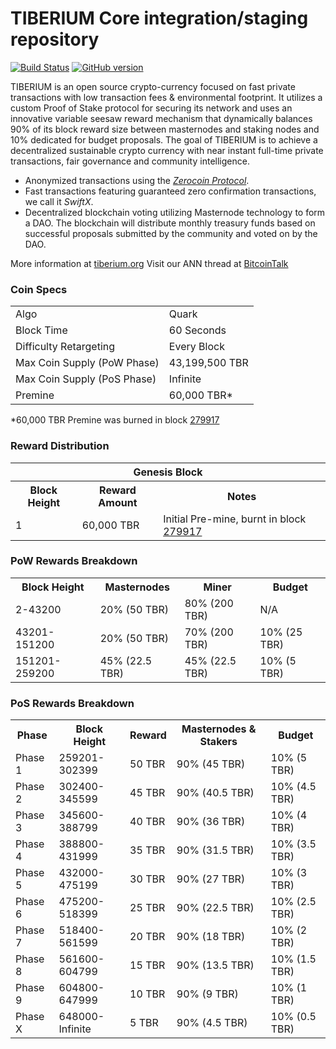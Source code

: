 TIBERIUM Core integration/staging repository
=====================================

[![Build Status](https://travis-ci.org/TiberiumCC/Tiberium.svg?branch=master)](https://travis-ci.org/TiberiumCC/Tiberium) [![GitHub version](https://badge.fury.io/gh/TIBERIUM-Project%2FTIBERIUM.svg)](https://badge.fury.io/gh/TIBERIUM-Project%2FTIBERIUM)

TIBERIUM is an open source crypto-currency focused on fast private transactions with low transaction fees & environmental footprint.  It utilizes a custom Proof of Stake protocol for securing its network and uses an innovative variable seesaw reward mechanism that dynamically balances 90% of its block reward size between masternodes and staking nodes and 10% dedicated for budget proposals. The goal of TIBERIUM is to achieve a decentralized sustainable crypto currency with near instant full-time private transactions, fair governance and community intelligence.
- Anonymized transactions using the [_Zerocoin Protocol_](http://www.tiberium.org/ztbr).
- Fast transactions featuring guaranteed zero confirmation transactions, we call it _SwiftX_.
- Decentralized blockchain voting utilizing Masternode technology to form a DAO. The blockchain will distribute monthly treasury funds based on successful proposals submitted by the community and voted on by the DAO.

More information at [tiberium.org](http://www.tiberium.org) Visit our ANN thread at [BitcoinTalk](http://www.bitcointalk.org/index.php?topic=1262920)

### Coin Specs
<table>
<tr><td>Algo</td><td>Quark</td></tr>
<tr><td>Block Time</td><td>60 Seconds</td></tr>
<tr><td>Difficulty Retargeting</td><td>Every Block</td></tr>
<tr><td>Max Coin Supply (PoW Phase)</td><td>43,199,500 TBR</td></tr>
<tr><td>Max Coin Supply (PoS Phase)</td><td>Infinite</td></tr>
<tr><td>Premine</td><td>60,000 TBR*</td></tr>
</table>

*60,000 TBR Premine was burned in block [279917](http://www.presstab.pw/phpexplorer/TIBERIUM/block.php?blockhash=206d9cfe859798a0b0898ab00d7300be94de0f5469bb446cecb41c3e173a57e0)

### Reward Distribution

<table>
<th colspan=4>Genesis Block</th>
<tr><th>Block Height</th><th>Reward Amount</th><th>Notes</th></tr>
<tr><td>1</td><td>60,000 TBR</td><td>Initial Pre-mine, burnt in block <a href="http://www.presstab.pw/phpexplorer/TIBERIUM/block.php?blockhash=206d9cfe859798a0b0898ab00d7300be94de0f5469bb446cecb41c3e173a57e0">279917</a></td></tr>
</table>

### PoW Rewards Breakdown

<table>
<th>Block Height</th><th>Masternodes</th><th>Miner</th><th>Budget</th>
<tr><td>2-43200</td><td>20% (50 TBR)</td><td>80% (200 TBR)</td><td>N/A</td></tr>
<tr><td>43201-151200</td><td>20% (50 TBR)</td><td>70% (200 TBR)</td><td>10% (25 TBR)</td></tr>
<tr><td>151201-259200</td><td>45% (22.5 TBR)</td><td>45% (22.5 TBR)</td><td>10% (5 TBR)</td></tr>
</table>

### PoS Rewards Breakdown

<table>
<th>Phase</th><th>Block Height</th><th>Reward</th><th>Masternodes & Stakers</th><th>Budget</th>
<tr><td>Phase 1</td><td>259201-302399</td><td>50 TBR</td><td>90% (45 TBR)</td><td>10% (5 TBR)</td></tr>
<tr><td>Phase 2</td><td>302400-345599</td><td>45 TBR</td><td>90% (40.5 TBR)</td><td>10% (4.5 TBR)</td></tr>
<tr><td>Phase 3</td><td>345600-388799</td><td>40 TBR</td><td>90% (36 TBR)</td><td>10% (4 TBR)</td></tr>
<tr><td>Phase 4</td><td>388800-431999</td><td>35 TBR</td><td>90% (31.5 TBR)</td><td>10% (3.5 TBR)</td></tr>
<tr><td>Phase 5</td><td>432000-475199</td><td>30 TBR</td><td>90% (27 TBR)</td><td>10% (3 TBR)</td></tr>
<tr><td>Phase 6</td><td>475200-518399</td><td>25 TBR</td><td>90% (22.5 TBR)</td><td>10% (2.5 TBR)</td></tr>
<tr><td>Phase 7</td><td>518400-561599</td><td>20 TBR</td><td>90% (18 TBR)</td><td>10% (2 TBR)</td></tr>
<tr><td>Phase 8</td><td>561600-604799</td><td>15 TBR</td><td>90% (13.5 TBR)</td><td>10% (1.5 TBR)</td></tr>
<tr><td>Phase 9</td><td>604800-647999</td><td>10 TBR</td><td>90% (9 TBR)</td><td>10% (1 TBR)</td></tr>
<tr><td>Phase X</td><td>648000-Infinite</td><td>5 TBR</td><td>90% (4.5 TBR)</td><td>10% (0.5 TBR)</td></tr>
</table>
